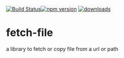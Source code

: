 [![Build Status](https://travis-ci.org/cuiyongjian/fetch-file.svg?branch=master)](https://travis-ci.org/cuiyongjian/fetch-file)[![npm version](https://img.shields.io/npm/v/kitty-fetch-file.svg?style=flat)](https://www.npmjs.com/package/kitty-fetch-file) [![downloads](https://img.shields.io/npm/dt/kitty-fetch-file.svg)](https://www.npmjs.com/package/kitty-fetch-file) 

# fetch-file
a library to fetch or copy file from a url or path
